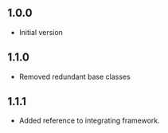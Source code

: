 ## 1.0.0

- Initial version

## 1.1.0

- Removed redundant base classes

## 1.1.1

- Added reference to integrating framework.
